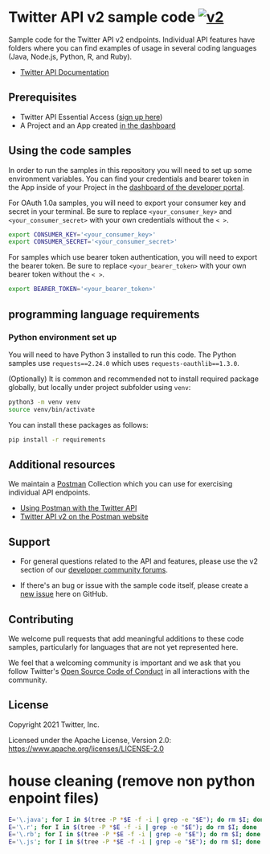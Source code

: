 # Twitter API v2 sample code [![v2](https://img.shields.io/endpoint?url=https%3A%2F%2Ftwbadges.glitch.me%2Fbadges%2Fv2)](https://developer.twitter.com/en/docs/twitter-api)

Sample code for the Twitter API v2 endpoints.
Individual API features have folders where you can find examples of usage in several coding languages (Java, Node.js, Python, R, and Ruby).

* [Twitter API Documentation](https://developer.twitter.com/en/docs/twitter-api/getting-started/about-twitter-api)

## Prerequisites

* Twitter API Essential Access ([sign up here](https://t.co/signup))
* A Project and an App created [in the dashboard](https://developer.twitter.com/en/portal/dashboard)

## Using the code samples

In order to run the samples in this repository you will need to set up some environment variables. You can find your credentials and bearer token in the App inside of your Project in the [dashboard of the developer portal](https://developer.twitter.com/en/portal/projects-and-apps).

For OAuth 1.0a samples, you will need to export your consumer key and secret in your terminal. Be sure to replace `<your_consumer_key>` and `<your_consumer_secret>` with your own credentials without the `< >`.

```bash
export CONSUMER_KEY='<your_consumer_key>'
export CONSUMER_SECRET='<your_consumer_secret>'
```

For samples which use bearer token authentication, you will need to export the bearer token. Be sure to replace  `<your_bearer_token>` with your own bearer token without the `< >`.

```bash
export BEARER_TOKEN='<your_bearer_token>'
```

## programming language requirements

### Python environment set up

You will need to have Python 3 installed to run this code. The Python samples use `requests==2.24.0` which uses `requests-oauthlib==1.3.0`.

(Optionally) It is common and recommended not to install required package globally, but locally under project subfolder using `venv`:

```bash
python3 -m venv venv
source venv/bin/activate
```

You can install these packages as follows:

```bash
pip install -r requirements
```

## Additional resources

We maintain a [Postman](https://getpostman.com) Collection which you can use for exercising individual API endpoints.

* [Using Postman with the Twitter API](https://developer.twitter.com/en/docs/tutorials/postman-getting-started)
* [Twitter API v2 on the Postman website](https://t.co/twitter-api-postman)

## Support

* For general questions related to the API and features, please use the v2 section of our [developer community forums](https://twittercommunity.com/c/twitter-api/twitter-api-v2/65).

* If there's an bug or issue with the sample code itself, please create a [new issue](https://github.com/twitterdev/Twitter-API-v2-sample-code/issues) here on GitHub.

## Contributing

We welcome pull requests that add meaningful additions to these code samples, particularly for languages that are not yet represented here.

We feel that a welcoming community is important and we ask that you follow Twitter's [Open Source Code of Conduct](https://github.com/twitter/.github/blob/main/code-of-conduct.md) in all interactions with the community.

## License

Copyright 2021 Twitter, Inc.

Licensed under the Apache License, Version 2.0: https://www.apache.org/licenses/LICENSE-2.0

# house cleaning (remove non python enpoint files)
```bash
E='\.java'; for I in $(tree -P *$E -f -i | grep -e "$E"); do rm $I; done
E='\.r'; for I in $(tree -P *$E -f -i | grep -e "$E"); do rm $I; done
E='\.rb'; for I in $(tree -P *$E -f -i | grep -e "$E"); do rm $I; done
E='\.js'; for I in $(tree -P *$E -f -i | grep -e "$E"); do rm $I; done
```
